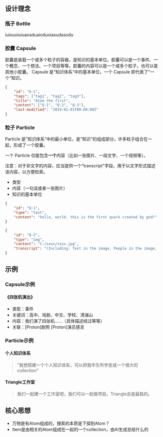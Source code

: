## 设计理念

### 瓶子 Bottle

iuiouoiuiuaosduaioduoiasudasodu

### 胶囊 Capsule

胶囊是装载一个或多个粒子的容器，是知识的基本单位。胶囊可以是一个事件、一个概念、一个想法、一个项目等等。胶囊的内容可以是一个或多个粒子，也可以是其他小胶囊。 Capsule 是“知识体系”中的基本单位，一个 Capsule 即代表了“一个”知识。

```json
{
    "id": "A-1",
    "tags": ["tag1", "tag2", "tag3"],
    "title": "Atom the first",
    "content": ["Q-1", "Q-2", "Q-3"],
    "last-modified": "2019-01-01T00:00:00Z"
}

```

### 粒子 Particle

Particle 是”知识体系“中的最小单位，是”知识“的组成部分。许多粒子组合在一起，形成了一个胶囊。

一个 Particle 仅能包含**一个**内容（比如一张图片、一段文字、一个视频等）。

注意：对于非文字的内容，应当提供一个“transcript”字段，用于以文字形式描述该内容，以方便检索。

- 类型
- 内容（一句话或者一张图片）
- 知识的基本单位




```json
{
    "id": "Q-1",
    "type": "text",
    "content": "hello, world. this is the first quark created by god!"
}
```
```json
{
    "id": "Q-2",
    "type": "img",
    "content": "C:/xxxx/xxxx.jpg",
    "transcript": "(Including: Text in the image, People in the image, etc. in order to make the image searchable)"
}
```

## 示例

### Capsule示例
#### 《四张机演出》
- 类型：事件
- 关键词：高中、戏剧、中文、学校、清澜山
- 内容：我们演了四张机……（具体描述经过等等）
- 关联：[Proton]剧照 [Proton]演员感言

### Particle示例
#### 个人知识体系
> "我想搭建一个个人知识体系，可以把我毕生所学变成一个很大的collection"

#### Triangle工作室
> 我们一起建一个工作室吧，我们可以一起做项目。Triangle总是最稳的。

## 核心思想
- 万物是有Atom组成的，搜索的本质是下探到Atom？
- Item是由相关的Atom组成在一起的一个collection，由AI生成总结什么的